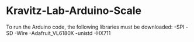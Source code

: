# Kravitz-Lab-Arduino-Scale

 To run the Arduino code, the following libraries must be downloaded:
-SPI
-SD
-Wire
-Adafruit_VL6180X
-unistd
-HX711
